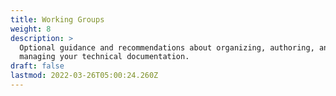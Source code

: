 ```yaml
---
title: Working Groups
weight: 8
description: >
  Optional guidance and recommendations about organizing, authoring, and
  managing your technical documentation.
draft: false
lastmod: 2022-03-26T05:00:24.260Z
---
```

